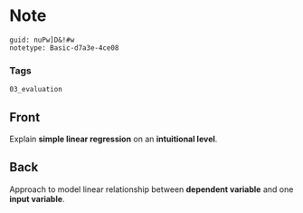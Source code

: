# Note
```
guid: nuPw]D&!#w
notetype: Basic-d7a3e-4ce08
```

### Tags
```
03_evaluation
```

## Front
Explain <b>simple linear regression</b> on an <b>intuitional
level</b>.

## Back
Approach to model linear relationship between <b>dependent
variable</b> and one <b>input variable</b>.

